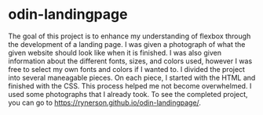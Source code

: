# odin-landingpage
The goal of this project is to enhance my understanding of flexbox through the development of a landing page. I was given a photograph of what the given website should look like when it is finished. I was also given information about the different fonts, sizes, and colors used, however I was free to select my own fonts and colors if I wanted to. I divided the project into several maneagable pieces. On each piece, I started with the HTML and finished with the CSS. This process helped me not become overwhelmed. I used some photographs that I already took. To see the completed project, you can go to https://rynerson.github.io/odin-landingpage/. 
